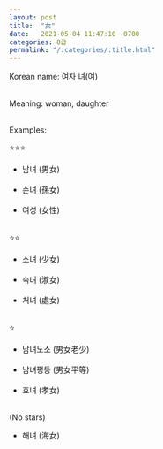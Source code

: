 ```yaml
---
layout: post
title:  "女"
date:   2021-05-04 11:47:10 -0700
categories: 8급
permalink: "/:categories/:title.html"
---
```


Korean name: 여자 녀(여) <br><br>

Meaning: woman, daughter <br><br>

Examples:

⭐⭐⭐
* 남녀 (男女) <br><br>
* 손녀 (孫女) <br><br>
* 여성 (女性) <br><br>

⭐⭐
* 소녀 (少女) <br><br>
* 숙녀 (淑女) <br><br>
* 처녀 (處女) <br><br>

⭐
* 남녀노소 (男女老少) <br><br>
* 남녀평등 (男女平等) <br><br>
* 효녀 (孝女) <br><br>

(No stars)
* 해녀 (海女) <br><br>
